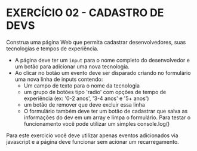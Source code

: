 # EXERCÍCIO 02 - CADASTRO DE DEVS

Construa uma página Web que permita cadastrar desenvolvedores, suas tecnologias e tempos de experiência. 

* A página deve ter um `input` para o nome completo do desenvolvedor e um botão para adicionar uma nova tecnologia. 
* Ao clicar no botão um evento deve ser disparado criando no formulário uma nova linha de inputs contendo:
    - Um campo de texto para o nome da tecnologia
    - um grupo de botões tipo 'radio' com opções de tempo de experiência (ex: '0-2 anos', '3-4 anos' e '5+ anos')
    - um botão de remover que deve excluir essa linha
    - O formulário também deve ter um botão de cadastrar que salva as informações do dev em um array e limpa o formulário. 
    Para testar o funcionamento você pode utilizar um simples console.log()


Para este exercicio você deve utilizar apenas eventos adicionados via javascript e a página deve funcionar sem acionar um recarregamento. 